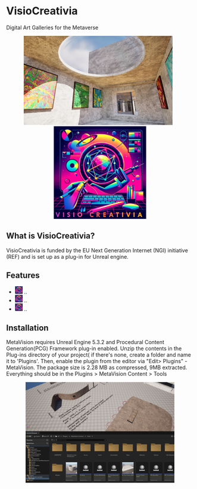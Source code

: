 # VisioCreativia
Digital Art Galleries for the Metaverse

<p align="center">
  <img src="https://github.com/SCT-lab/VisioCreativia/blob/main/Images/Picture7.png" alt="VisioCreativia Visual Example" width="400" style="display: inline-block; margin-right: 10px;">
  <img src="https://github.com/SCT-lab/VisioCreativia/blob/main/Images/logo4.PNG" alt="VisioCreativia Logo" width="250" style="display: inline-block;">
</p>

## What is VisioCreativia?
VisioCreativia is funded by the EU Next Generation Internet (NGI) initiative (REF) and is set up as a plug-in for Unreal engine.

## Features
* <img src="https://github.com/SCT-lab/VisioCreativia/blob/main/Images/logo4.PNG" width="20"> ..
* <img src="https://github.com/SCT-lab/VisioCreativia/blob/main/Images/logo4.PNG" width="20"> ..
* <img src="https://github.com/SCT-lab/VisioCreativia/blob/main/Images/logo4.PNG" width="20"> ..

## Installation
MetaVision requires Unreal Engine 5.3.2 and Procedural Content Generation(PCG) Framework plug-in enabled. Unzip the contents in the Plug-ins directory of your project( if there's none, create a folder and name it to 'Plugins'. Then, enable the plugin from the editor via "Edit> Plugins" -MetaVision. The package size is 2.28 MB as compressed, 9MB extracted.
Everything should be in the Plugins > MetaVision Content > Tools

<p align="center">
  <img src="https://github.com/SCT-lab/VisioCreativia/blob/main/Images/Screenshot%202024-07-25%20125035.png" alt="DigiFungi Visual Example4" width="400">
</p>


